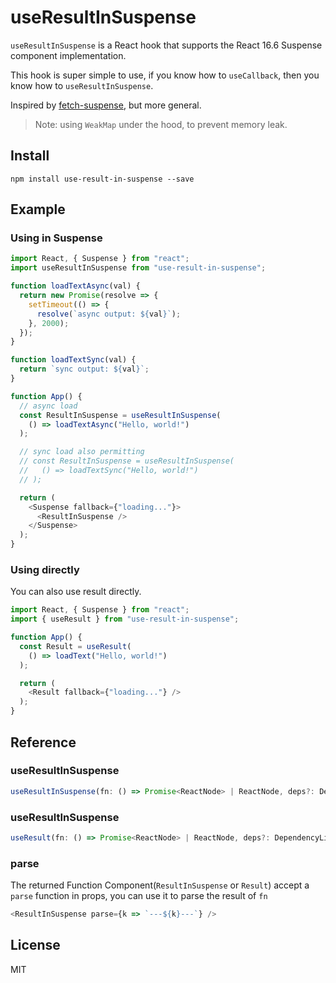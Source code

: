 # useResultInSuspense

`useResultInSuspense` is a React hook that supports the React 16.6 Suspense component
implementation.

This hook is super simple to use, if you know how to `useCallback`, then you know how to `useResultInSuspense`.

Inspired by [fetch-suspense](https://github.com/CharlesStover/fetch-suspense), but more general.

> Note: using `WeakMap` under the hood, to prevent memory leak.

## Install

```
npm install use-result-in-suspense --save
```

## Example

### Using in Suspense
```JavaScript
import React, { Suspense } from "react";
import useResultInSuspense from "use-result-in-suspense";

function loadTextAsync(val) {
  return new Promise(resolve => {
    setTimeout(() => {
      resolve(`async output: ${val}`);
    }, 2000);
  });
}

function loadTextSync(val) {
  return `sync output: ${val}`;
}

function App() {
  // async load 
  const ResultInSuspense = useResultInSuspense(
    () => loadTextAsync("Hello, world!")
  );

  // sync load also permitting
  // const ResultInSuspense = useResultInSuspense(
  //   () => loadTextSync("Hello, world!")
  // );

  return (
    <Suspense fallback={"loading..."}>
      <ResultInSuspense />
    </Suspense>
  );
}
```

### Using directly

You can also use result directly.

```JavaScript
import React, { Suspense } from "react";
import { useResult } from "use-result-in-suspense";

function App() {
  const Result = useResult(
    () => loadText("Hello, world!")
  );

  return (
    <Result fallback={"loading..."} />
  );
}
```

## Reference

### useResultInSuspense

```JavaScript
useResultInSuspense(fn: () => Promise<ReactNode> | ReactNode, deps?: DependencyList);
```

### useResultInSuspense

```JavaScript
useResult(fn: () => Promise<ReactNode> | ReactNode, deps?: DependencyList)
```

### parse

The returned Function Component(`ResultInSuspense` or `Result`) accept a `parse` function in props, you can use it to parse the result of `fn`

```JavaScript
<ResultInSuspense parse={k => `---${k}---`} />
```

## License

MIT


